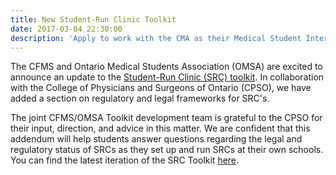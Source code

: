 ```yaml
---
title: New Student-Run Clinic Toolkit
date: 2017-03-04 22:30:00
description: 'Apply to work with the CMA as their Medical Student Intern for Summer 2017! Work with elected physician leaders to address the most pressing issues facing the profession.'
---
```



The CFMS and Ontario Medical Students Association (OMSA) are excited to announce an update to the [Student-Run Clinic (SRC) toolkit](http://www.cfms.org/what-we-do/education/src-toolkit.html). In collaboration with the College of Physicians and Surgeons of Ontario (CPSO), we have added a section on regulatory and legal frameworks for SRC's.

The joint CFMS/OMSA Toolkit development team is grateful to the CPSO for their input, direction, and advice in this matter. We are confident that this addendum will help students answer questions regarding the legal and regulatory status of SRCs as they set up and run SRCs at their own schools. You can find the latest iteration of the SRC Toolkit [here](http://www.cfms.org/what-we-do/education/src-toolkit.html).